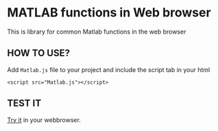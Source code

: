# MATLAB functions in Web browser

This is library for common Matlab functions in the web browser

## HOW TO USE?
Add `Matlab.js` file to your project and include the script tab in your html

    <script src="Matlab.js"></script>

## TEST IT
[Try it](https://VivekTRamamoorthy.github.io/MatlabJS) in your webbrowser.




